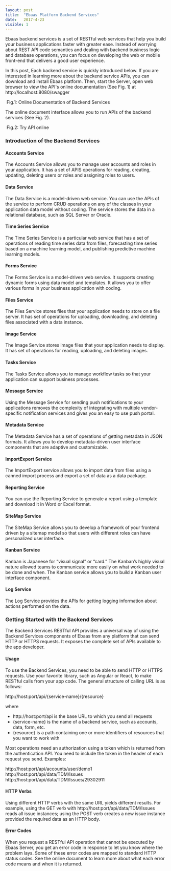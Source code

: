 ```yaml
---
layout: post
title:  "Ebaas Platform Backend Services"
date:   2017-4-23
visible: 1
---
```


<p class="intro"><span class="dropcap">E</span>baas backend services is a set of RESTful web services that help you build your business applications faster with greater ease. Instead of worrying about REST API code semantics and dealing with backend business logic and database operations, you can focus on developing the web or mobile front-end that delivers a good user experience.
</p>

In this post, Each backend service is quickly introduced below. If you are interested in learning more about the backend service APIs, you can download and install Ebaas platform. Then, start the Server, open web browser to view the API's online documentation (See Fig. 1) at http://localhost:8080/swagger
 
<img src="{{'/assets/img/2017-4-23-Fig1.png' | prepend: site.baseurl }}" alt="">
Fig.1: Online Documentation of Backend Services

The online document interface allows you to run APIs of the backend services (See Fig. 2).

<img src="{{'/assets/img/2017-4-23-Fig2.png' | prepend: site.baseurl }}" alt="">
Fig.2: Try API online

### Introduction of the Backend Services

#### Accounts Service

The Accounts Service allows you to manage user accounts and roles in your application. It has a set of APIS operations for reading, creating, updating, deleting users or roles and assigning roles to users.

#### Data Service

The Data Service is a model-driven web service. You can use the APIs of the service to perform CRUD operations on any of the classes in your application data model without coding. The service stores the data in a relational database, such as SQL Server or Oracle.

#### Time Series Service

The Time Series Service is a particular web service that has a set of operations of reading time series data from files, forecasting time series based on a machine learning model, and publishing predictive machine learning models.

#### Forms Service

The Forms Service is a model-driven web service. It supports creating dynamic forms using data model and templates. It allows you to offer various forms in your business application with coding.

#### Files Service

The Files Service stores files that your application needs to store on a file server. It has set of operations for uploading, downloading, and deleting files associated with a data instance.

#### Image Service

The Image Service stores image files that your application needs to display. It has set of operations for reading, uploading, and deleting images.

#### Tasks Service

The Tasks Service allows you to manage workflow tasks so that your application can support business processes. 

#### Message Service

Using the Message Service for sending push notifications to your applications removes the complexity of integrating with multiple vendor-specific notification services and gives you an easy to use push portal.

#### Metadata Service

The Metadata Service has a set of operations of getting metadata in JSON formats. It allows you to develop metadata-driven user interface components that are adaptive and customizable.

#### ImportExport Service

The ImportExport service allows you to import data from files using a canned import process and export a set of data as a data package.

#### Reporting Service

You can use the Reporting Service to generate a report using a template and download it in Word or Excel format.

#### SiteMap Service

The SiteMap Service allows you to develop a framework of your frontend driven by a sitemap model so that users with different roles can have personalized user interface.

#### Kanban Service

Kanban is Japanese for “visual signal” or “card.” The Kanban’s highly visual nature allowed teams to communicate more easily on what work needed to be done and when. The Kanban service allows you to build a Kanban user interface component.

#### Log Service

The Log Service provides the APIs for getting logging information about actions performed on the data.

### Getting Started with the Backend Services

The Backend Services RESTful API provides a universal way of using the Backend Services components of Ebaas from any platform that can send HTTP or HTTPS requests. It exposes the complete set of APIs available to the app developer.

#### Usage

To use the Backend Services, you need to be able to send HTTP or HTTPS requests. Use your favorite library, such as Angular or React, to make RESTful calls from your app code.
The general structure of calling URL is as follows:

http://host:port/api/{service-name}/{resource}

where
* http://host:port/api is the base URL to which you send all requests
* {service-name} is the name of a backend service, such as accounts, data, form, etc.
* {resource} is a path containing one or more identifiers of resources that you want to work with

Most operations need an authorization using a token which is returned from the authentication API. You need to include the token in the header of each request you send.
Examples:

http://host:port/api/accounts/user/demo1
http://host:port/api/data/TDM/Issues
http://host:port/api/data/TDM/Issues/29302911

#### HTTP Verbs

Using different HTTP verbs with the same URL yields different results.
For example, using the GET verb with http://host:port/api/data/TDM/Issues reads all issue instances; using the POST verb creates a new issue instance provided the required data as an HTTP body. 

#### Error Codes

When you request a RESTful API operation that cannot be executed by Ebaas Server, you get an error code in response to let you know where the problem lays. Some of these error codes are mapped to standard HTTP status codes.
See the online document to learn more about what each error code means and when it is returned.
